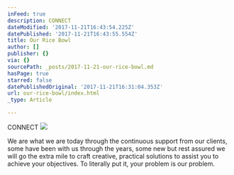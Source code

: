 ```yaml
---
inFeed: true
description: CONNECT
dateModified: '2017-11-21T16:43:54.225Z'
datePublished: '2017-11-21T16:43:55.554Z'
title: Our Rice Bowl
author: []
publisher: {}
via: {}
sourcePath: _posts/2017-11-21-our-rice-bowl.md
hasPage: true
starred: false
datePublishedOriginal: '2017-11-21T16:31:04.353Z'
url: our-rice-bowl/index.html
_type: Article

---
```

CONNECT
![](https://the-grid-user-content.s3-us-west-2.amazonaws.com/e524fb73-95ef-43fa-a495-6d66341f8ff2.png)

We are what we are today through the continuous support from our clients, some have been with us through the years, some new but rest assured we will go the extra mile to craft creative, practical solutions to assist you to achieve your objectives. To literally put it, your problem is our problem.
